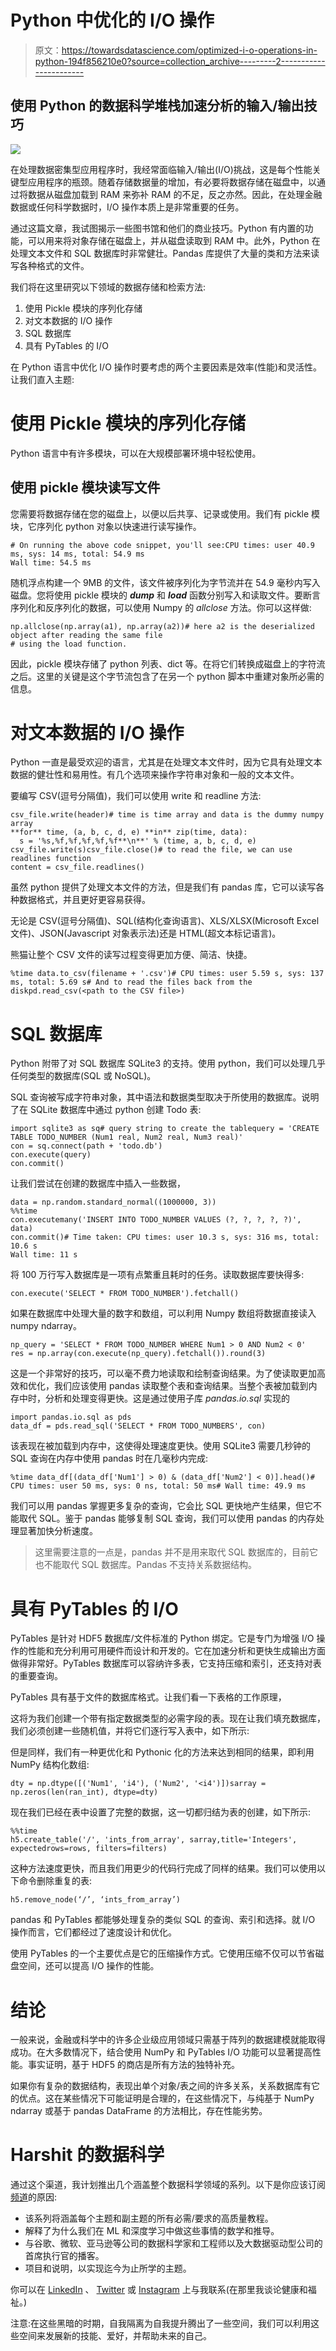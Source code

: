 # Python 中优化的 I/O 操作

> 原文：<https://towardsdatascience.com/optimized-i-o-operations-in-python-194f856210e0?source=collection_archive---------2----------------------->

## 使用 Python 的数据科学堆栈加速分析的输入/输出技巧

![](img/63befdc50b7d03828b9aecc55cc90530.png)

在处理数据密集型应用程序时，我经常面临输入/输出(I/O)挑战，这是每个性能关键型应用程序的瓶颈。随着存储数据量的增加，有必要将数据存储在磁盘中，以通过将数据从磁盘加载到 RAM 来弥补 RAM 的不足，反之亦然。因此，在处理金融数据或任何科学数据时，I/O 操作本质上是非常重要的任务。

通过这篇文章，我试图揭示一些图书馆和他们的商业技巧。Python 有内置的功能，可以用来将对象存储在磁盘上，并从磁盘读取到 RAM 中。此外，Python 在处理文本文件和 SQL 数据库时非常健壮。Pandas 库提供了大量的类和方法来读写各种格式的文件。

我们将在这里研究以下领域的数据存储和检索方法:

1.  使用 Pickle 模块的序列化存储
2.  对文本数据的 I/O 操作
3.  SQL 数据库
4.  具有 PyTables 的 I/O

在 Python 语言中优化 I/O 操作时要考虑的两个主要因素是效率(性能)和灵活性。让我们直入主题:

# 使用 Pickle 模块的序列化存储

Python 语言中有许多模块，可以在大规模部署环境中轻松使用。

## 使用 pickle 模块读写文件

您需要将数据存储在您的磁盘上，以便以后共享、记录或使用。我们有 pickle 模块，它序列化 python 对象以快速进行读写操作。

```
# On running the above code snippet, you'll see:CPU times: user 40.9 ms, sys: 14 ms, total: 54.9 ms
Wall time: 54.5 ms
```

随机浮点构建一个 9MB 的文件，该文件被序列化为字节流并在 54.9 毫秒内写入磁盘。您将使用 pickle 模块的 ***dump*** 和 ***load*** 函数分别写入和读取文件。要断言序列化和反序列化的数据，可以使用 Numpy 的 *allclose* 方法。你可以这样做:

```
np.allclose(np.array(a1), np.array(a2))# here a2 is the deserialized object after reading the same file
# using the load function.
```

因此，pickle 模块存储了 python 列表、dict 等。在将它们转换成磁盘上的字符流之后。这里的关键是这个字节流包含了在另一个 python 脚本中重建对象所必需的信息。

# 对文本数据的 I/O 操作

Python 一直是最受欢迎的语言，尤其是在处理文本文件时，因为它具有处理文本数据的健壮性和易用性。有几个选项来操作字符串对象和一般的文本文件。

要编写 CSV(逗号分隔值)，我们可以使用 write 和 readline 方法:

```
csv_file.write(header)# time is time array and data is the dummy numpy array
**for** time, (a, b, c, d, e) **in** zip(time, data): 
  s = '%s,%f,%f,%f,%f,%f**\n**' % (time, a, b, c, d, e)                csv_file.write(s)csv_file.close()# to read the file, we can use readlines function
content = csv_file.readlines()
```

虽然 python 提供了处理文本文件的方法，但是我们有 pandas 库，它可以读写各种数据格式，并且更好更容易获得。

无论是 CSV(逗号分隔值)、SQL(结构化查询语言)、XLS/XLSX(Microsoft Excel 文件)、JSON(Javascript 对象表示法)还是 HTML(超文本标记语言)。

熊猫让整个 CSV 文件的读写过程变得更加方便、简洁、快捷。

```
%time data.to_csv(filename + '.csv')# CPU times: user 5.59 s, sys: 137 ms, total: 5.69 s# And to read the files back from the diskpd.read_csv(<path to the CSV file>)
```

# SQL 数据库

Python 附带了对 SQL 数据库 SQLite3 的支持。使用 python，我们可以处理几乎任何类型的数据库(SQL 或 NoSQL)。

SQL 查询被写成字符串对象，其中语法和数据类型取决于所使用的数据库。说明了在 SQLite 数据库中通过 python 创建 Todo 表:

```
import sqlite3 as sq# query string to create the tablequery = 'CREATE TABLE TODO_NUMBER (Num1 real, Num2 real, Num3 real)'
con = sq.connect(path + 'todo.db')
con.execute(query)
con.commit()
```

让我们尝试在创建的数据库中插入一些数据，

```
data = np.random.standard_normal((1000000, 3))
%%time
con.executemany('INSERT INTO TODO_NUMBER VALUES (?, ?, ?, ?, ?)', data)
con.commit()# Time taken: CPU times: user 10.3 s, sys: 316 ms, total: 10.6 s
Wall time: 11 s
```

将 100 万行写入数据库是一项有点繁重且耗时的任务。读取数据库要快得多:

```
con.execute('SELECT * FROM TODO_NUMBER').fetchall() 
```

如果在数据库中处理大量的数字和数组，可以利用 Numpy 数组将数据直接读入 numpy ndarray。

```
np_query = 'SELECT * FROM TODO_NUMBER WHERE Num1 > 0 AND Num2 < 0'
res = np.array(con.execute(np_query).fetchall()).round(3)
```

这是一个非常好的技巧，可以毫不费力地读取和绘制查询结果。为了使读取更加高效和优化，我们应该使用 pandas 读取整个表和查询结果。当整个表被加载到内存中时，分析和处理变得更快。这是通过使用子库 *pandas.io.sql* 实现的

```
import pandas.io.sql as pds
data_df = pds.read_sql('SELECT * FROM TODO_NUMBERS', con)
```

该表现在被加载到内存中，这使得处理速度更快。使用 SQLite3 需要几秒钟的 SQL 查询在内存中使用 pandas 时在几毫秒内完成:

```
%time data_df[(data_df['Num1'] > 0) & (data_df['Num2'] < 0)].head()# CPU times: user 50 ms, sys: 0 ns, total: 50 ms# Wall time: 49.9 ms
```

我们可以用 pandas 掌握更多复杂的查询，它会比 SQL 更快地产生结果，但它不能取代 SQL。鉴于 pandas 能够复制 SQL 查询，我们可以使用 pandas 的内存处理显著加快分析速度。

> 这里需要注意的一点是，pandas 并不是用来取代 SQL 数据库的，目前它也不能取代 SQL 数据库。Pandas 不支持关系数据结构。

# 具有 PyTables 的 I/O

PyTables 是针对 HDF5 数据库/文件标准的 Python 绑定。它是专门为增强 I/O 操作的性能和充分利用可用硬件而设计和开发的。它在加速分析和更快生成输出方面做得非常好。PyTables 数据库可以容纳许多表，它支持压缩和索引，还支持对表的重要查询。

PyTables 具有基于文件的数据库格式。让我们看一下表格的工作原理，

这将为我们创建一个带有指定数据类型的必需字段的表。现在让我们填充数据库，我们必须创建一些随机值，并将它们逐行写入表中，如下所示:

但是同样，我们有一种更优化和 Pythonic 化的方法来达到相同的结果，即利用 NumPy 结构化数组:

```
dty = np.dtype([('Num1', 'i4'), ('Num2', '<i4')])sarray = np.zeros(len(ran_int), dtype=dty)
```

现在我们已经在表中设置了完整的数据，这一切都归结为表的创建，如下所示:

```
%%time
h5.create_table('/', 'ints_from_array', sarray,title='Integers', expectedrows=rows, filters=filters)
```

这种方法速度更快，而且我们用更少的代码行完成了同样的结果。我们可以使用以下命令删除重复的表:

```
h5.remove_node(‘/’, ‘ints_from_array’)
```

pandas 和 PyTables 都能够处理复杂的类似 SQL 的查询、索引和选择。就 I/O 操作而言，它们都经过了速度设计和优化。

使用 PyTables 的一个主要优点是它的压缩操作方式。它使用压缩不仅可以节省磁盘空间，还可以提高 I/O 操作的性能。

# 结论

一般来说，金融或科学中的许多企业级应用领域只需基于阵列的数据建模就能取得成功。在大多数情况下，结合使用 NumPy 和 PyTables I/O 功能可以显著提高性能。事实证明，基于 HDF5 的商店是所有方法的独特补充。

如果你有复杂的数据结构，表现出单个对象/表之间的许多关系，关系数据库有它的优点。这在某些情况下可能证明是合理的，在这些情况下，与纯基于 NumPy ndarray 或基于 pandas DataFrame 的方法相比，存在性能劣势。

# Harshit 的数据科学

通过这个渠道，我计划推出几个涵盖整个数据科学领域的系列。以下是你应该订阅[频道](https://www.youtube.com/channel/UCH-xwLTKQaABNs2QmGxK2bQ)的原因:

*   该系列将涵盖每个主题和副主题的所有必需/要求的高质量教程。
*   解释了为什么我们在 ML 和深度学习中做这些事情的数学和推导。
*   与谷歌、微软、亚马逊等公司的数据科学家和工程师以及大数据驱动型公司的首席执行官的播客。
*   项目和说明，以实现迄今为止所学的主题。

你可以在 [LinkedIn](https://www.linkedin.com/in/tyagiharshit/) 、 [Twitter](https://twitter.com/tyagi_harshit24) 或 [Instagram](https://www.instagram.com/upgradewithharshit/?hl=en) 上与我联系(在那里我谈论健康和福祉。)

注意:在这些黑暗的时期，自我隔离为自我提升腾出了一些空间，我们可以利用这些空间来发展新的技能、爱好，并帮助未来的自己。